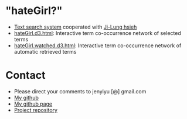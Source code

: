 # "hateGirl?" 

* [Text search system](https://jenyiyu.shinyapps.io/TextAnalyze/) cooperated with [Ji-Lung hsieh](https://jirlong.github.io/)
* [hateGirl.d3.html](hateGirl.d3.html): Interactive term co-occurrence network of selected terms
* [hateGirl.watched.d3.html](hateGirl.watched.d3.html): Interactive term co-occurrence network of automatic retrieved terms

# Contact
* Please direct your comments to jenyiyu [@] gmail.com
* [My github](http://github.com/jenyiyu)
* [My github page](http://jenyiyu.github.io)
* [Project repository](http://github.com/jenyiyu/hateGirl)
